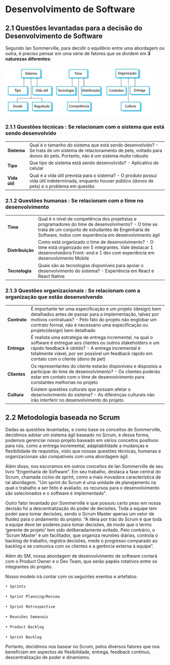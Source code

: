# Desenvolvimento de Software
## 2.1 Questões levantadas para a decisão do Desenvolvimento de Software

Segundo Ian Sommerville, para decidir o equilíbrio entre uma abordagem ou outra, é preciso pensar em uma série de fatores que se dividem em **3 naturezas diferentes**:

![screen_shot](../../assets/agil/QuestoesLevantadas.png)

### 2.1.1 <b> Questões técnicas </b>: Se relacionam com o sistema que está sendo desenvolvido
<table>
  <tr>
    <td> <b> Sistema </b> </td> 
    <td> Qual é o tamanho do sistema que está sendo desenvolvido? 
    - Se trata de um sistema de relacionamento de pets, voltado para donos do pets. Portanto, não é um sistema muito robusto </td>
  </tr>
  <tr>
    <td> <b> Tipo </b> </td> 
    <td> Que tipo de sistema está sendo desenvolvido? - Aplicativo de celular </td>
  </tr>
  <tr>
    <td> <b> Vida útil </b> </td> 
    <td> Qual é a vida útil prevista para o sistema? - O produto possui vida útil indeterminada, enquanto houver público (donos de pets) e o problema em questão </td>
  </tr>
</table>

### 2.1.2 <b> Questões humanas </b>: Se relacionam com o time no desenvolvimento
<table>
  <tr>
    <td> <b> Time </b> </td> 
    <td> Qual é o nível de competência dos projetistas e 
    programadores do time de desenvolvimento? - O time se trata de um conjunto de estudantes de Engenharia de Software, todos com experiência em desenvolvimento ágil </td>
  </tr>
  <tr>
    <td> <b> Distribuição </b> </td> 
    <td> Como está organizado o time de desenvolvimento? - O time está organizado em 5 integrantes. Vale destacar 1 desenvolvedora Front-end e 1 dev com experiência em desenvolvimento Mobile  </td>
  </tr>
  <tr>
    <td> <b> Tecnologia </b> </td> 
    <td>  Quais são as tecnologias disponíveis para apoiar o 
    desenvolvimento do sistema? - Experiência em React e React Native </td>
  </tr>
</table>

### 2.1.3 <b> Questões organizacionais </b>: Se relacionam com a organização que estão desenvolvendo
<table>
  <tr>
    <td> <b> Contrato </b> </td> 
    <td>  É importante ter uma especificação e um projeto (design) 
    bem detalhados antes de passar para a implementação,
    talvez por motivos contratuais? - Pelo fato do projeto não englobar um contrato formal, não é necessário uma especificação ou projeto(design) bem detalhado </td>
  </tr>
  <tr>
    <td> <b> Entrega </b> </td> 
    <td> É realista uma estratégia de entrega incremental, na qual o 
    software é entregue aos clientes ou outros stakeholders e 
    um rápido feedback é obtido? - A entrega incremental é totalmente viável, por ser possível um feedback rápido em contato com o cliente (dono de pet) </td>
  </tr>
  <tr>
    <td> <b> Clientes </b> </td> 
    <td> Os representantes do cliente estarão disponíveis e 
    dispostos a participar do time de desenvolvimento? - Os clientes poderão estar em contato com o time de desenvolvimento para constantes melhorias no projeto </td>
  </tr>
  <tr>
    <td> <b> Cultura </b> </td> 
    <td> Existem questões culturais que possam afetar o 
    desenvolvimento do sistema? - As diferenças culturais não irão interferir no desenvolvimento do projeto </td>
  </tr>
</table>
<!---
<span style="color:red">Conectem essas suas subseções. Como os fatores acima ajudam a fundamentar a escolha de metodologia que vcs apresentam, a seguir? Vi que falam do Sommerville, mais abaixo, mas tentem conectar as informações desde já.</span>
-->

## 2.2 Metodologia baseada no Scrum

Dadas as questões levantadas, e como base os conceitos de Sommerville, decidimos adotar um sistema ágil baseado no Scrum, e dessa forma, podemos gerenciar nosso projeto baseado em vários conceitos positivos para nós, como a entrega incremental, adaptabilidade a mudanças e flexibilidade de requisitos, visto que nossas questões técnicas, humanas e organizacionais são compatíveis com uma abordagem ágil.

Além disso, nos escoramos em outros conceitos de Ian Sommerville de seu livro “Engenharia de Software". Em seu trabalho, destaca a fase central do Scrum, chamada ciclos de sprint, como a mais inovadora característica de tal abordagem. "Um sprint do Scrum é uma unidade de planejamento na qual o trabalho a ser feito é avaliado, os recursos para o desenvolvimento são selecionados e o software é implementado".

Outro fator levantado por Sommerville e que possuiu certo peso em nossa decisão foi a descentralização do poder de decisões. Toda a equipe tem poder para tomar decisões, sendo o Scrum Master apenas um vetor de fluidez para o andamento do projeto: “A ideia por trás do Scrum é que toda a equipe deve ter poderes para tomar decisões, de modo que o termo ‘gerente de projeto’ tem sido deliberadamente evitado. Pelo contrário, o ‘Scrum Master’ é um facilitador, que organiza reuniões diárias, controla o backlog de trabalho, registra decisões, mede o progresso comparado ao backlog e se comunica com os clientes e a gerência externa à equipe”. 

Além do SM, nossa abordagem de desenvolvimento de software contará com o Product Owner e o Dev Team, que serão papéis rotativos entre os integrantes do projeto. 

Nosso modelo irá contar com os seguintes eventos e artefatos:

    • Sprints

    • Sprint Planning/Review

    • Sprint Retrospective

    • Reuniões Semanais

    • Product Backlog

    • Sprint Backlog

Portanto, decidimos nos basear no Scrum, pelos diversos fatores que nos beneficiam em aspectos de flexibilidade, entrega, feedback contínuo, descentralização de poder e dinamismo.
